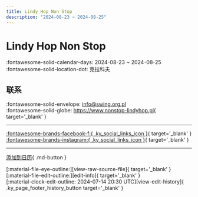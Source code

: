 ```yaml
---
title: Lindy Hop Non Stop
description: "2024-08-23 ~ 2024-08-25"
---
```


# Lindy Hop Non Stop 

:fontawesome-solid-calendar-days: 2024-08-23 ~ 2024-08-25  
:fontawesome-solid-location-dot: 克拉科夫  

## 联系

:fontawesome-solid-envelope: <info@swing.org.pl>  
:fontawesome-solid-globe: <https://www.nonstop-lindyhop.pl>{ target='_blank' }  

---

 [:fontawesome-brands-facebook-f:{ .ky_social_links_icon }](https://www.facebook.com/lindyhopnonstop){ target='_blank' } [:fontawesome-brands-instagram:{ .ky_social_links_icon }](https://instagram.com/nonstop.lindyhop){ target='_blank' }

---

[添加到日历](https://swing.news/ics/zh-Hans/2024/pl_PL/lindy-hop-non-stop-2024.ics){ .md-button }

<div class="ky_page_footer" markdown>
<div class="ky_page_footer_trailing" markdown="span">
[:material-file-eye-outline:][view-raw-source-file]{ target='_blank' }
[:material-file-edit-outline:][edit-info]{ target='_blank' }
</div>
<div class="ky_page_footer_leading" markdown="span">
[:material-clock-edit-outline: 2024-07-14 20:30 UTC][view-edit-history]{ .ky_page_footer_history_button target='_blank' }
</div>
</div>

[view-raw-source-file]: https://github.com/swingdance/events/blob/main/2024/pl_PL/lindy-hop-non-stop-2024.json "查看原始源文件"
[edit-info]: https://github.com/swingdance/events/issues/new?assignees=&labels=update+event&projects=&template=03-update_entity.yml&title=%5B2024%2Fpl_PL%5D%20Lindy%20Hop%20Non%20Stop&region=pl_PL&year=2024&id=lindy-hop-non-stop-2024&name=Lindy%20Hop%20Non%20Stop&org_id= "编辑信息"

[view-edit-history]: https://github.com/swingdance/events/commits/main/2024/pl_PL/lindy-hop-non-stop-2024.json "查看编辑历史"
